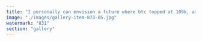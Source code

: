 ```yaml
---
title: "I personally can envision a future where btc topped at 109k, at the pico top of meme investing.<br />And now we will buying real growth (in opposition to memetic mindshare growth), so eth, sol and what is downstream of that.<br />Sol got lucky to be caught in the meme mania"
image: "./images/gallery-item-873-05.jpg"
watermark: "831"
section: "gallery"
---
```


